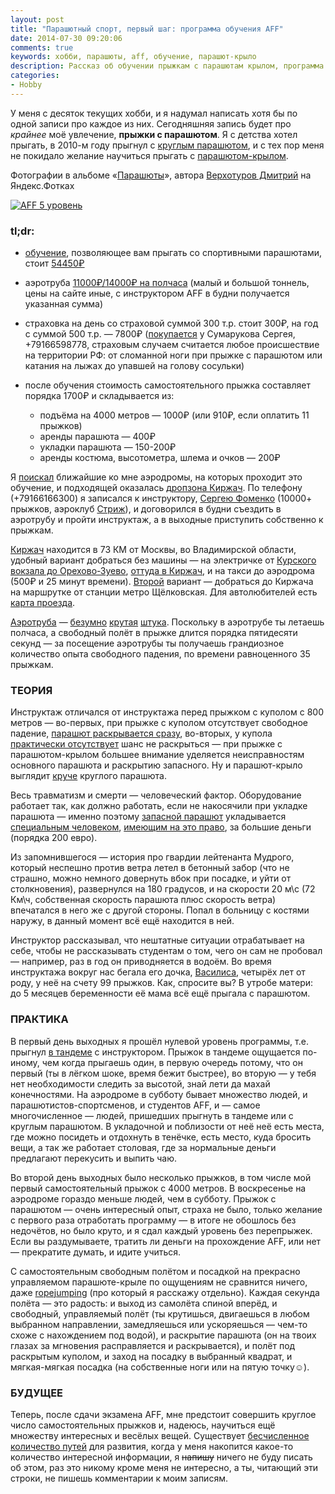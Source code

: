 ```yaml
---
layout: post
title: "Парашютный спорт, первый шаг: программа обучения AFF"
date: 2014-07-30 09:20:06
comments: true
keywords: хобби, парашюты, aff, обучение, парашют-крыло
description: Рассказ об обучении прыжкам с парашютам крылом, программа обучения AFF, семь уровней с боссом на финальном. 
categories: 
- Hobby
---
```


У меня с десяток текущих хобби, и я надумал написать хотя бы по одной записи про каждое из них. Сегодняшняя запись будет про *крайнее* моё увлечение, **прыжки с парашютом**. Я с детства хотел прыгать, в 2010-м году прыгнул с [круглым парашютом](https://www.google.com/search?tbm=isch&q=%D0%BA%D1%80%D1%83%D0%B3%D0%BB%D1%8B%D0%B9%20%D0%BF%D0%B0%D1%80%D0%B0%D1%88%D1%8E%D1%82 "Картинки в поиске Google"), и с тех пор меня не покидало желание научиться прыгать с [парашютом-крылом](https://www.google.com/search?tbm=isch&q=%D0%BF%D0%B0%D1%80%D0%B0%D1%88%D1%8E%D1%82%20%D0%BA%D1%80%D1%8B%D0%BB%D0%BE "Картинки в поиске Google").

Фотографии в альбоме «<a href="http://fotki.yandex.ru/users/paskal-07/album/443455/">Парашюты</a>», автора <a target="_blank" href="http://fotki.yandex.ru/users/paskal-07/">Верхотуров Дмитрий</a> на Яндекс.Фотках

<meta itemprop="thumbnailUrl" content="https://img-fotki.yandex.ru/get/6824/36529358.c/0_10a326_35c4b73d_XL.jpg" />
<a href="http://fotki.yandex.ru/users/paskal-07/view/1090342/"><img src="https://img-fotki.yandex.ru/get/6824/36529358.c/0_10a326_35c4b73d_XL.jpg" title="AFF 5 уровень" alt="AFF 5 уровень"/></a>

### <a id="summary">tl;dr</a>:

- [обучение](http://ru.wikipedia.org/wiki/Accelerated_Freefall "Accelerated Freefall — Википедия"), позволяющее вам прыгать со спортивными парашютами, стоит [54450₽](http://www.dzkirzhach.com/aff "AFF, ДЗ Киржач")

- аэротруба [11000₽/14000₽ на полчаса](http://www.realfly.ru/tariffs/ "Тарифы | Freezone") (малый и большой тоннель, цены на сайте иные, с инструктором AFF в будни получается указанная сумма)

- страховка на день со страховой суммой 300 т.р. стоит 300₽, на год с суммой 500 т.р. — 7800₽ ([покупается](http://vk.com/topic-39461748_27197122) у Сумарукова Сергея, +79166598778, страховым случаем считается любое происшествие на территории РФ: от сломанной ноги при прыжке с парашютом или катания на лыжах до упавшей на голову сосульки)

- после обучения стоимость самостоятельного прыжка составляет порядка 1700₽ и складывается из:
    - подъёма на 4000 метров — 1000₽ (или 910₽, если оплатить 11 прыжков)
    - аренды парашюта — 400₽
    - укладки парашюта — 150-200₽
    - аренды костюма, высотометра, шлема и очков — 200₽

<!-- more -->

Я [поискал](https://www.google.com/search?q=AFF%20%D0%9C%D0%BE%D1%81%D0%BA%D0%B2%D0%B0 "AFF Москва") ближайшие ко мне аэродромы, на которых проходит это обучение, и подходящей оказалась [дропзона Киржач](http://www.dzkirzhach.com/ "Прыжки с парашютом — Киржач"). По телефону (+79166166300) я записался к инструктору, [Сергею Фоменко](http://www.dzkirzhach.com/nashi_lica "Наши лица, ДЗ Киржач") (10000+ прыжков, аэроклуб [Стриж](http://www.strizhi-aff.ru/obuchenie_aff "Курс AFF, программа АФФ, обучение прыжкам с парашютом и свободному падению в Москве")), и договорился в будни съездить в аэротрубу и пройти инструктаж, а в выходные приступить собственно к прыжкам.

[Киржач](http://maps.yandex.ru/-/CVr8zPik "DZ Kirzhach на карте") находится в 73 КМ от Москвы, во Владимирской области, удобный вариант добраться без машины — на электричке от [Курского вокзала до Орехово-Зуево](http://rasp.yandex.ru/search/?fromName=%D0%9C%D0%BE%D1%81%D0%BA%D0%B2%D0%B0&toName=%D0%9E%D1%80%D0%B5%D1%85%D0%BE%D0%B2%D0%BE-%D0%97%D1%83%D0%B5%D0%B2%D0%BE "Расписание электричек из Москвы в Орехово-Зуево"), [оттуда в Киржач](http://rasp.yandex.ru/search/?fromName=%D0%9E%D1%80%D0%B5%D1%85%D0%BE%D0%B2%D0%BE-%D0%97%D1%83%D0%B5%D0%B2%D0%BE&toId=c10663 "Расписание электричек из Орехова-Зуева в Киржач"), и на такси до аэродрома (500₽ и 25 минут времени). [Второй](http://www.dzkirzhach.com/ "Прыжки с парашютом - Киржач") вариант — добраться до Киржача на маршрутке от станции метро Щёлковская. Для автолюбителей есть [карта проезда](http://www.dzkirzhach.com/karta_proezda "Карта проезда, ДЗ Киржач").

[Аэротруба](http://www.youtube.com/channel/UC8q5xow_j4enTbjf2tkqQgg) — [безумно](http://vimeo.com/30232403 "Russland Freezone on Vimeo") [крутая](http://vimeo.com/78643511 "Tunnel camps on Vimeo") [штука](http://vimeo.com/58963524 "Wind tunnel RW4 training on Vimeo"). Поскольку в аэротрубе ты летаешь полчаса, а свободный полёт в прыжке длится порядка пятидесяти секунд — за посещение аэротрубы ты получаешь грандиозное количество опыта свободного падения, по времени равноценного 35 прыжкам.

### <a id="theory">ТЕОРИЯ</a>

Инструктаж отличался от инструктажа перед прыжком с куполом с 800 метров — во-первых, при прыжке с куполом отсутствует свободное падение, [парашют раскрывается сразу](https://www.google.com/search?tbm=isch&q=800%20%D0%BC%D0%B5%D1%82%D1%80%D0%BE%D0%B2%20%D0%BE%D1%82%D0%B4%D0%B5%D0%BB%D0%B5%D0%BD%D0%B8%D0%B5 "первая-вторая картинки по ссылке"), во-вторых, у купола [практически отсутствует](http://ru.wikipedia.org/wiki/%D0%94-6_%28%D0%BF%D0%B0%D1%80%D0%B0%D1%88%D1%8E%D1%82%29 "Д-6 (парашют) — Википедия") шанс не раскрыться — при прыжке с парашютом-крылом большее внимание уделяется неисправностям основного парашюта и раскрытию запасного. Ну и парашют-крыло выглядит [круче](https://www.google.com/search?tbm=isch&q=%D1%82%D0%B8%D0%BF%D1%8B%20%D0%BF%D0%B0%D1%80%D0%B0%D1%88%D1%8E%D1%82%D0%BE%D0%B2 "Поиск по картинкам Google") круглого парашюта.

Весь травматизм и смерти — человеческий фактор. Оборудование работает так, как должно работать, если не накосячили при укладке парашюта — именно поэтому [запасной парашют](http://ru.wikipedia.org/wiki/%D0%9F%D0%B0%D1%80%D0%B0%D1%88%D1%8E%D1%82#.D0.97.D0.B0.D0.BF.D0.B0.D1.81.D0.BD.D0.BE.D0.B9_.D0.BF.D0.B0.D1.80.D0.B0.D1.88.D1.8E.D1.82 "Парашют — Википедия") укладывается [специальным человеком](http://ru.wikipedia.org/wiki/%D0%A0%D0%B8%D0%B3%D0%B3%D0%B5%D1%80 "Риггер — Википедия"), [имеющим на это право](http://ivparachute.ru/politics.aspx "Риггерская политика | Ивановский парашютный завод"), за большие деньги (порядка 200 евро).

Из запомнившегося — история про гвардии лейтенанта Мудрого, который неспешно против ветра летел в бетонный забор (что не страшно, можно немного довернуть вбок при посадке, и уйти от столкновения), развернулся на 180 градусов, и на скорости 20 м\с (72 Км\ч, собственная скорость парашюта плюс скорость ветра) впечатался в него же с другой стороны. Попал в больницу с костями наружу, в данный момент всё ещё находится в ней.

Инструктор рассказывал, что нештатные ситуации отрабатывает на себе, чтобы не рассказывать студентам о том, чего он сам не пробовал — например, раз в год он приводняется в водоём. Во время инструктажа вокруг нас бегала его дочка, [Василиса](http://fotki.yandex.ru/next/users/paskal-07/album/225377/view/1090415 "Яндекс.Фотки"), четырёх лет от роду, у неё на счету 99 прыжков. Как, спросите вы? В утробе матери: до 5 месяцев беременности её мама всё ещё прыгала с парашютом.

### <a id="practice">ПРАКТИКА</a>

В первый день выходных я прошёл нулевой уровень программы, т.е. прыгнул [в тандеме](http://www.strizhi-aff.ru/tandem "Прыжок с парашютом в тандеме с инструктором | Аэроклуб Стриж") с инструктором. Прыжок в тандеме ощущается по-иному, чем когда прыгаешь один, в первую очередь потому, что он первый (ты в лёгком шоке, время бежит быстрее), во вторую — у тебя нет необходимости следить за высотой, знай лети да махай конечностями. На аэродроме в субботу бывает множество людей, и парашютистов-спортсменов, и студентов AFF, и — самое многочисленное — людей, пришедших прыгнуть в тандеме или с круглым парашютом. В укладочной и поблизости от неё неё есть места, где можно посидеть и отдохнуть в тенёчке, есть место, куда бросить вещи, а так же работает столовая, где за нормальные деньги предлагают перекусить и выпить чаю.

Во второй день выходных было несколько прыжков, в том числе мой первый самостоятельный прыжок с 4000 метров. В воскресенье на аэродроме гораздо меньше людей, чем в субботу. Прыжок с парашютом — очень интересный опыт, страха не было, только желание с первого раза отработать программу — в итоге не обошлось без недочётов, но было круто, и я сдал каждый уровень без перепрыжек. Если вы раздумываете, тратить ли деньги на прохождение AFF, или нет — прекратите думать, и идите учиться.

С самостоятельным свободным полётом и посадкой на прекрасно управляемом парашюте-крыле по ощущениям не сравнится ничего, даже [ropejumping](http://vk.com/club451415 "EXIT Rope-Jumping Team (Москва)") (про который я расскажу отдельно). Каждая секунда полёта — это радость: и выход из самолёта спиной вперёд, и свободный, управляемый полёт (ты крутишься, двигаешься в любом выбранном направлении, замедляешься или ускоряешься — чем-то схоже с нахождением под водой), и раскрытие парашюта (он на твоих глазах за мгновения расправляется и раскрывается), и полёт под раскрытым куполом, и заход на посадку в выбранный квадрат, и мягкая-мягкая посадка (на собственные ноги или на пятую точку☺).

### <a id="future">БУДУЩЕЕ</a>

Теперь, после сдачи экзамена AFF, мне предстоит совершить круглое число самостоятельных прыжков и, надеюсь, научиться ещё множеству интересных и весёлых вещей. Существует [бесчисленное количество путей](http://ru.wikipedia.org/wiki/%D0%9F%D0%B0%D1%80%D0%B0%D1%88%D1%8E%D1%82%D0%B8%D0%B7%D0%BC#.D0.9F.D0.B0.D1.80.D0.B0.D1.88.D1.8E.D1.82.D0.BD.D1.8B.D0.B9_.D1.81.D0.BF.D0.BE.D1.80.D1.82 "Парашютизм | Парашютный спорт — Википедия") для развития, когда у меня накопится какое-то количество интересной информации, я ~~напишу~~ ничего не буду писать об этом, раз это никому кроме меня не интересно, а ты, читающий эти строки, не пишешь комментарии к моим записям.
